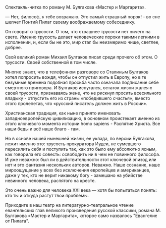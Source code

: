 <p>Спектакль-читка по роману М. Булгакова «Мастер и Маргарита».</p>

<p>— Нет, философ, я тебе возражаю. Это самый страшный порок! - во сне шепчет Понтий Пилат своему воображаемому собеседнику.</p>

<p>Он говорит о трусости. О том, что страшнее трусости нет ничего на свете. Именно трусость делает человеческие пороки такими легкими в исполнении, и, если бы не это, мир стал бы неизмеримо чище, светлее, добрее.</p>

<p>Свой великий роман Михаил Булгаков писал среди прочего об этом. О трусости. Своей собственной в том числе.</p>

<p>Многие знают, что в телефонном разговоре со Сталиным Булгаков хотел попросить вождя, чтобы он отпустил жить в Европу, но в те безумные времена подобная просьба часто означала подписание себе смертного приговора. И Булгаков испугался, остаток жизни жалея о своей трусости, признаваясь жене, что не рискнул просить всесильного владыку - отпустить его из страны «победившего счастья», вместо этого пролепетав, что «русский писатель должен жить в России».</p>

<p>Христианская традиция, как ныне принято именовать западноевропейскую цивилизацию, в основном проистекает именно из этого ключевого момента истории homo sapiens - Распятие Христа. Все наши беды и всё наше благо  - там.</p>

<p>Но в основе нашей нынешней жизни, ее уклада, по версии Булгакова, лежит именно это: трусость прокуратора Иудеи, не сумевшего пересилить себя и поступить так, как это было ему абсолютно ясным, как говорила его совесть: освободить ни в чем не повинного философа. И уже неважно: был ли в действительности этот  ключевой эпизод или нет и это фантазия нескольких авторов. Неважно. Наше сознание, наше мироощущение у всех без исключения европейцев и американцев, даже у тех, кто не верит никакому богу - замешано на убийстве невинного человека, распятого на кресте.</p>

<p>Это очень важно для человека XXI  века — хотя бы попытаться понять: кто ты и откуда растут твои проблемы.</p>

<p>Приходите  в наш театр на литературно-театральное чтение евангельских глав великого произведения русской классики, романа М. Булгакова «Мастер и Маргарита», которое само назвалось "Евангелие от Пилата".</p>
